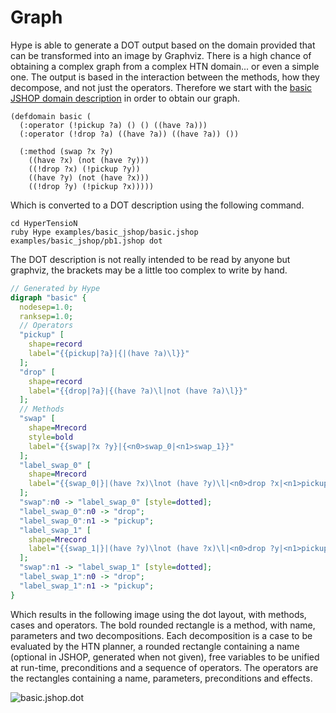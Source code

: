 # Graph
Hype is able to generate a DOT output based on the domain provided that can be transformed into an image by Graphviz.
There is a high chance of obtaining a complex graph from a complex HTN domain... or even a simple one.
The output is based in the interaction between the methods, how they decompose, and not just the operators.
Therefore we start with the [basic JSHOP domain description](../examples/basic_jshop/basic.jshop "basic.jshop") in order to obtain our graph.

```Lisp
(defdomain basic (
  (:operator (!pickup ?a) () () ((have ?a)))
  (:operator (!drop ?a) ((have ?a)) ((have ?a)) ())

  (:method (swap ?x ?y)
    ((have ?x) (not (have ?y)))
    ((!drop ?x) (!pickup ?y))
    ((have ?y) (not (have ?x)))
    ((!drop ?y) (!pickup ?x)))))
```

Which is converted to a DOT description using the following command.

```Shell
cd HyperTensioN
ruby Hype examples/basic_jshop/basic.jshop examples/basic_jshop/pb1.jshop dot
```

The DOT description is not really intended to be read by anyone but graphviz, the brackets may be a little too complex to write by hand.

```DOT
// Generated by Hype
digraph "basic" {
  nodesep=1.0;
  ranksep=1.0;
  // Operators
  "pickup" [
    shape=record
    label="{{pickup|?a}|{|(have ?a)\l}}"
  ];
  "drop" [
    shape=record
    label="{{drop|?a}|{(have ?a)\l|not (have ?a)\l}}"
  ];
  // Methods
  "swap" [
    shape=Mrecord
    style=bold
    label="{{swap|?x ?y}|{<n0>swap_0|<n1>swap_1}}"
  ];
  "label_swap_0" [
    shape=Mrecord
    label="{{swap_0|}|(have ?x)\lnot (have ?y)\l|<n0>drop ?x|<n1>pickup ?y}"
  ];
  "swap":n0 -> "label_swap_0" [style=dotted];
  "label_swap_0":n0 -> "drop";
  "label_swap_0":n1 -> "pickup";
  "label_swap_1" [
    shape=Mrecord
    label="{{swap_1|}|(have ?y)\lnot (have ?x)\l|<n0>drop ?y|<n1>pickup ?x}"
  ];
  "swap":n1 -> "label_swap_1" [style=dotted];
  "label_swap_1":n0 -> "drop";
  "label_swap_1":n1 -> "pickup";
}
```

Which results in the following image using the dot layout, with methods, cases and operators.
The bold rounded rectangle is a method, with name, parameters and two decompositions.
Each decomposition is a case to be evaluated by the HTN planner, a rounded rectangle containing a name (optional in JSHOP, generated when not given), free variables to be unified at run-time, preconditions and a sequence of operators.
The operators are the rectangles containing a name, parameters, preconditions and effects.

![basic.jshop.dot](https://cloud.githubusercontent.com/assets/11094484/10725259/da41c3f2-7bb1-11e5-8939-59c192a29c0a.png)
